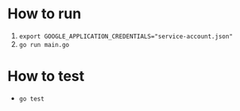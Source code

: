 # How to run
1. `export GOOGLE_APPLICATION_CREDENTIALS="service-account.json"`
2. `go run main.go`


# How to test
* `go test`
